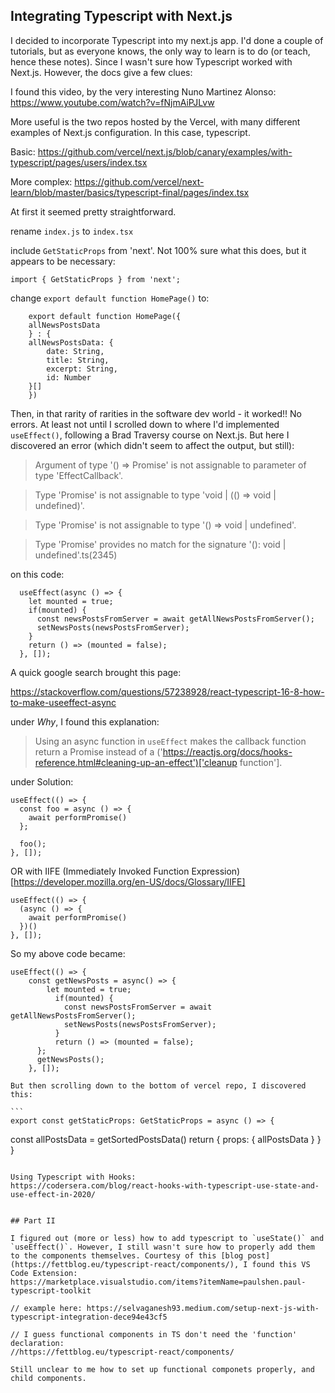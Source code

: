 ## Integrating Typescript with Next.js

I decided to incorporate Typescript into my next.js app. I'd done a couple of tutorials, but as everyone knows, the only way to learn is to do (or teach, hence these notes). Since I wasn't sure how Typescript worked with Next.js. However, the docs give a few clues: 

I found this video, by the very interesting Nuno Martinez Alonso: 
https://www.youtube.com/watch?v=fNjmAiPJLvw

More useful is the two repos hosted by the Vercel, with many different examples of Next.js configuration. In this case, typescript. 

Basic: 
https://github.com/vercel/next.js/blob/canary/examples/with-typescript/pages/users/index.tsx

More complex: 
https://github.com/vercel/next-learn/blob/master/basics/typescript-final/pages/index.tsx

At first it seemed pretty straightforward. 

rename `index.js` to `index.tsx`

include `GetStaticProps` from 'next'. Not 100% sure what this does, but it appears to be necessary: 

`import { GetStaticProps } from 'next';`

change 
`export default function HomePage()`
to: 

```
    export default function HomePage({
    allNewsPostsData
    } : {
    allNewsPostsData: {
        date: String, 
        title: String, 
        excerpt: String,
        id: Number
    }[]
    }) 
```

Then, in that rarity of rarities in the software dev world - it worked!! No errors. At least not until I scrolled down to where I'd implemented `useEffect()`, following a Brad Traversy course on Next.js. But here I discovered an error (which didn't seem to affect the output, but still): 

> Argument of type '() => Promise' is not assignable to parameter of type 'EffectCallback'.

> Type 'Promise' is not assignable to type 'void | (() => void | undefined)'.

> Type 'Promise' is not assignable to type '() => void | undefined'.

> Type 'Promise' provides no match for the signature '(): void | undefined'.ts(2345)

on this code: 
```
  useEffect(async () => {
    let mounted = true; 
    if(mounted) {
      const newsPostsFromServer = await getAllNewsPostsFromServer(); 
      setNewsPosts(newsPostsFromServer); 
    }
    return () => (mounted = false); 
  }, []);
  ```

A quick google search brought this page: 

https://stackoverflow.com/questions/57238928/react-typescript-16-8-how-to-make-useeffect-async

under *Why*, I found this explanation: 
> Using an async function in `useEffect` makes the callback function return a Promise instead of a ('https://reactjs.org/docs/hooks-reference.html#cleaning-up-an-effect')['cleanup function']. 

under Solution: 
```
useEffect(() => {
  const foo = async () => {
    await performPromise()
  };

  foo();
}, []);
```

OR with IIFE (Immediately Invoked Function Expression)[https://developer.mozilla.org/en-US/docs/Glossary/IIFE]

```
useEffect(() => {
  (async () => {
    await performPromise()
  })()
}, []);
```
So my above code became: 
```
useEffect(() => {
    const getNewsPosts = async() => {
        let mounted = true; 
          if(mounted) {
            const newsPostsFromServer = await getAllNewsPostsFromServer(); 
            setNewsPosts(newsPostsFromServer); 
          }
          return () => (mounted = false); 
      };
      getNewsPosts();
    }, []);
```
    But then scrolling down to the bottom of vercel repo, I discovered this: 

    ```
    export const getStaticProps: GetStaticProps = async () => {
  const allPostsData = getSortedPostsData()
  return {
    props: {
      allPostsData
    }
  }
}
```

Using Typescript with Hooks: 
https://codersera.com/blog/react-hooks-with-typescript-use-state-and-use-effect-in-2020/


## Part II

I figured out (more or less) how to add typescript to `useState()` and `useEffect()`. However, I still wasn't sure how to properly add them to the components themselves. Courtesy of this [blog post](https://fettblog.eu/typescript-react/components/), I found this VS Code Extension: 
https://marketplace.visualstudio.com/items?itemName=paulshen.paul-typescript-toolkit

// example here: https://selvaganesh93.medium.com/setup-next-js-with-typescript-integration-dece94e43cf5

// I guess functional components in TS don't need the 'function' declaration: 
//https://fettblog.eu/typescript-react/components/

Still unclear to me how to set up functional componets properly, and child components. 
